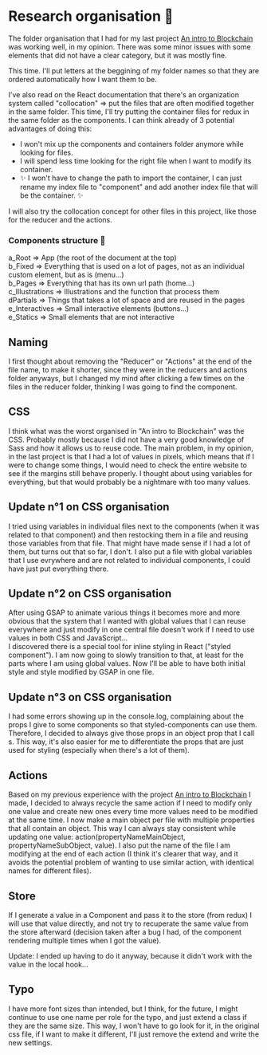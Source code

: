 # Research organisation 📝

The folder organisation that I had for my last project [An intro to Blockchain](https://github.com/ludivineConstanti/an-intro-to-Blockchain) was working well, in my opinion. There was some minor issues with some elements that did not have a clear category, but it was mostly fine.

This time. I'll put letters at the beggining of my folder names so that they are ordered automatically how I want them to be.  

I've also read on the React documentation that there's an organization system called "collocation" => put the files that are often modified together in the same folder. This time, I'll try putting the container files for redux in the same folder as the components. I can think already of 3 potential advantages of doing this:

* I won't mix up the components and containers folder anymore while looking for files.
* I will spend less time looking for the right file when I want to modify its container.
* ✨ I won't have to change the path to import the container, I can just rename my index file to "component" and add another index file that will be the container. ✨

I will also try the collocation concept for other files in this project, like those for the reducer and the actions.

### Components structure 📁

a_Root => App (the root of the document at the top)  
b_Fixed => Everything that is used on a lot of pages, not as an individual custom element, but as is (menu...)  
b_Pages => Everything that has its own url path (home...)  
c_Illustrations => Illustrations and the function that process them  
dPartials => Things that takes a lot of space and are reused in the pages  
e_Interactives => Small interactive elements (buttons...)  
e_Statics => Small elements that are not interactive

## Naming

I first thought about removing the "Reducer" or "Actions" at the end of the file name, to make it shorter, since they were in the reducers and actions folder anyways, but I changed my mind after clicking a few times on the files in the reducer folder, thinking I was going to find the component.

## CSS

I think what was the worst organised in "An intro to Blockchain" was the CSS. Probably mostly because I did not have a very good knowledge of Sass and how it allows us to reuse code. The main problem, in my opinion, in the last project is that I had a lot of values in pixels, which means that if I were to change some things, I would need to check the entire website to see if the margins still behave properly. I thought about using variables for everything, but that would probably be a nightmare with too many values.

## Update n°1 on CSS organisation

I tried using variables in individual files next to the components (when it was related to that component) and then restocking them in a file and reusing those variables from that file. That might have made sense if I had a lot of them, but turns out that so far, I don't. I also put a file with global variables that I use evrywhere and are not related to individual components, I could have just put everything there.

## Update n°2 on CSS organisation

After using GSAP to animate various things it becomes more and more obvious that the system that I wanted with global values that I can reuse everywhere and just modify in one central file doesn't work if I need to use values in both CSS and JavaScript...  
I discovered there is a special tool for inline styling in React ("styled component"). I am now going to slowly transition to that, at least for the parts where I am using global values. Now I'll be able to have both initial style and style modified by GSAP in one file.

## Update n°3 on CSS organisation

I had some errors showing up in the console.log, complaining about the props I give to some components so that styled-components can use them. Therefore, I decided to always give those props in an object prop that I call s. This way, it's also easier for me to differentiate the props that are just used for styling (especially when there's a lot of them).

## Actions

Based on my previous experience with the project [An intro to Blockchain](https://github.com/ludivineConstanti/an-intro-to-Blockchain) I made, I decided to always recycle the same action if I need to modify only one value and create new ones every time more values need to be modified at the same time. I now make a main object per file with multiple properties that all contain an object. This way I can always stay consistent while updating one value: action(propertyNameMainObject, propertyNameSubObject, value). I also put the name of the file I am modifying at the end of each action (I think it's clearer that way, and it avoids the potential problem of wanting to use similar action, with identical names for different files).

## Store

If I generate a value in a Component and pass it to the store (from redux) I will use that value directly, and not try to recuperate the same value from the store afterward (decision taken after a bug I had, of the component rendering multiple times when I got the value).

Update: I ended up having to do it anyway, because it didn't work with the value in the local hook...

## Typo

I have more font sizes than intended, but I think, for the future, I might continue to use one name per role for the typo, and just extend a class if they are the same size. This way, I won't have to go look for it, in the original css file, if I want to make it different, I'll just remove the extend and write the new settings.
  